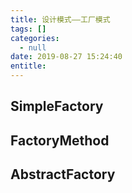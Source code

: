 ```yaml
---
title: 设计模式——工厂模式
tags: []
categories:
  - null
date: 2019-08-27 15:24:40
entitle:
---
```


<!--more-->

## SimpleFactory

## FactoryMethod

## AbstractFactory